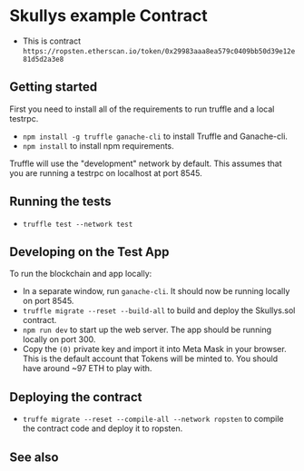# Skullys example Contract
- This is contract `https://ropsten.etherscan.io/token/0x29983aaa8ea579c0409bb50d39e12e81d5d2a3e8`

## Getting started
First you need to install all of the requirements to run truffle and a local testrpc.

- `npm install -g truffle ganache-cli` to install Truffle and Ganache-cli.
- `npm install` to install npm requirements.

Truffle will use the "development" network by default.  This assumes that you are running a testrpc on localhost at port 8545.

## Running the tests
- `truffle test --network test`


## Developing on the Test App

To run the blockchain and app locally:

- In a separate window, run `ganache-cli`.  It should now be running locally on port 8545.
- `truffle migrate --reset --build-all` to build and deploy the Skullys.sol contract.
- `npm run dev` to start up the web server.  The app should be running locally on port 300.
- Copy the `(0)` private key and import it into Meta Mask in your browser.  This is the default account that Tokens will be minted to.  You should have around ~97 ETH to
play with.

## Deploying the contract

- `truffe migrate --reset --compile-all --network ropsten` to compile the contract code and deploy it to ropsten.
## See also
